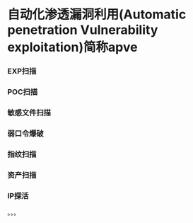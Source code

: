 # 自动化渗透漏洞利用(Automatic penetration Vulnerability exploitation)简称apve
### EXP扫描
### POC扫描
### 敏感文件扫描
### 弱口令爆破
### 指纹扫描
### 资产扫描
### IP探活
。。。
```

```
